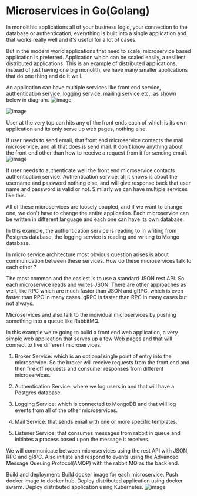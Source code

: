 # Microservices in Go(Golang)

In monolithic applications all of your business logic, your connection to the database or authentication, everything is built into a single application and that works really well and it's useful for a lot of cases. 

But in the modern world applications that need to scale, microservice based application is preferred. Application which can be scaled easily, a resilient distributed applications. This is an example of distributed applications, instead of just having one big monolith, we have many smaller applications that do one thing and do it well.

An application can have multiple services like front end service, authentication service, logging service, mailing service etc.. as shown below in diagram.
![image](https://user-images.githubusercontent.com/30834801/209208830-8efc6ba8-738f-4bae-8447-7b7db5dda282.png)

![image](https://user-images.githubusercontent.com/30834801/209208763-c8c563de-a155-49cc-8e9a-135005d6807f.png)


User at the very top can hits any of the front ends each of which is its own application and its only serve up web pages, nothing else.

If user needs to send email, that front end microservice contacts the mail microservice, and all that does is send mail. It don’t know anything about the front end other than how to receive a request from it for sending email.
![image](https://user-images.githubusercontent.com/30834801/209208872-eb8f2005-9a35-4626-af6c-b955b16e6103.png)


If user needs to authenticate well the front end microservice contacts authentication service. Authentication service, all it knows is about the username and password nothing else, and will give response back that user name and password is valid or not. Similarly we can have multiple services like this. 

All of these microservices are loosely coupled, and if we want to change one, we don't have to change the entire application. Each microservice can be written in different language and each one can have its own database.
 
In this example, the authentication service is reading to in writing from Postgres database, the logging service is reading and writing to Mongo database.

In micro service architecture most obvious question arises is about communication between these services. How do these microservices talk to each other ?

The most common and the easiest is to use a standard JSON rest API. So each microservice reads and writes JSON. There are other approaches as well, like RPC which are much faster than JSON and gRPC, which is even
faster than RPC in many cases. gRPC is faster than RPC in many cases but not always.

Microservices and also talk to the individual microservices by pushing something into a queue like RabbitMQ.

In this example we're going to build a front end web application, a very simple web application that serves up a few Web pages and that will connect to five different microservices.

1.	Broker Service: which is an optional single point of entry into the microservice. So the broker will receive requests from the front end and then fire off requests and consumer responses from different microservices.

2.	Authentication Service: where we log users in and that will have a Postgres database.

3.	Logging Service: which is connected to MongoDB and that will log events from all of the other microservices.

4.	Mail Service: that sends email with one or more specific templates.

5.	Listener Service: that consumes messages from rabbit in queue and initiates a process based upon the message it receives.

We will communicate between microservices using the rest API with JSON, RPC and gRPC. Also initiate and respond to events using the Advanced Message
Queuing Protocol(AMQP) with the rabbit MQ as the back end.

Build and deployment:
Build docker image for each microservice. 
Push docker image to docker hub.
Deploy distributed application using docker swarm.
Deploy distributed application using Kubernetes.
![image](https://user-images.githubusercontent.com/30834801/209208922-23a035a2-2629-4bf9-a5da-8cdeeef24476.png)

